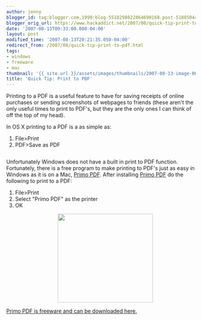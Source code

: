 ```yaml
---
author: jenny
blogger_id: tag:blogger.com,1999:blog-5518298822864690168.post-5188504434050023093
blogger_orig_url: https://www.hackaddict.net/2007/08/quick-tip-print-to-pdf.html
date: '2007-08-13T09:33:00.000-04:00'
layout: post
modified_time: '2007-08-13T20:21:35.050-04:00'
redirect_from: /2007/08/quick-tip-print-to-pdf.html
tags:
- windows
- freeware
- mac
thumbnail: '{{ site.url }}/assets/images/thumbnails/2007-08-13-image-0000.jpg'
title: 'Quick Tip: Print to PDF'
---
```


Printing to a PDF is a useful feature to have for saving receipts of online purchases or sending screenshots of webpages to friends (these aren't the only useful times to print to PDF's, but they are the only ones I can think of off the top of my head).



In OS X printing to a PDF is a as simple as:

<ol><li>File&gt;Print</li><li>PDF&gt;Save as PDF



<img alt="" border="0" id="BLOGGER_PHOTO_ID_5098183732513685698" src="{{ site.url }}/assets/images/posts/2007-08-13-image-0000.jpg" style="margin: 0px auto 10px; display: block; text-align: center; "/></li></ol>Unfortunately Windows does not have a built in print to PDF function. Fortunately, there is a free program to make printing to PDF's just as easy in Windows as it is on a Mac, <a href="http://www.primopdf.com/">Primo PDF</a>.  After installing <a href="http://www.primopdf.com/">Primo PDF</a> do the following to print to a PDF:

<ol><li>File&gt;Print</li><li>Select "Primo PDF" as the printer</li><li>OK



<img alt="" border="0" id="BLOGGER_PHOTO_ID_5098182375304020146" src="{{ site.url }}/assets/images/posts/2007-08-13-image-0001.jpg" style="margin: 0px auto 10px; display: block; text-align: center;  width: 253px; height: 236px;"/></li></ol><a href="http://www.download.com/3000-10743_4-10660924.html">Primo PDF is freeware and can be downloaded here.</a>